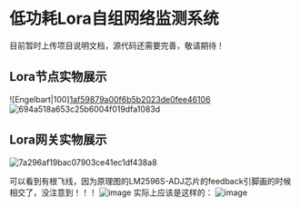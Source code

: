 # 低功耗Lora自组网络监测系统
目前暂时上传项目说明文档，源代码还需要完善，敬请期待！

## Lora节点实物展示

![Engelbart|100][1af59879a00f6b5b2023de0fee46106](https://github.com/LB1222/-Lora-/assets/126633339/c29866b7-c6a0-4070-aa3e-788a7c527a2d)
![694a518a653c25b6004f019dfa1083d](https://github.com/LB1222/-Lora-/assets/126633339/60263a39-fed9-4b76-8f5e-f4e7e3a1c5f3)

## Lora网关实物展示
![7a296af19bac07903ce41ec1df438a8](https://github.com/LB1222/-Lora-/assets/126633339/a441b06f-aa81-4f70-a873-71dbfaafd18a)

可以看到有根飞线，因为原理图的LM2596S-ADJ芯片的feedback引脚画的时候相交了，没注意到！！！
![image](https://github.com/LB1222/-Lora-/assets/126633339/ec732df0-e005-43f9-a85b-400ea6b55d3f)
实际上应该是这样的：
![image](https://github.com/LB1222/-Lora-/assets/126633339/1b4ae15a-6b54-4bff-8a56-410d768e1075)



